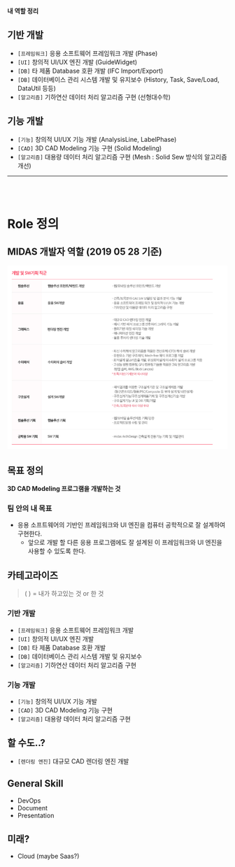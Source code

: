 
**내 역할 정리**

## 기반 개발
* `[프레임워크]` 응용 소프트웨어 프레임워크 개발 (Phase)
* `[UI]` 창의적 UI/UX 엔진 개발 (GuideWidget)
* `[DB]` 타 제품 Database 호환 개발 (IFC Import/Export)
* `[DB]` 데이터베이스 관리 시스템 개발 및 유지보수 (History, Task, Save/Load, DataUtil 등등)
* `[알고리즘]` 기하연산 데이터 처리 알고리즘 구현 (선형대수학)

## 기능 개발
* `[기능]` 창의적 UI/UX 기능 개발 (AnalysisLine, LabelPhase)
* `[CAD]` 3D CAD Modeling 기능 구현 (Solid Modeling)
* `[알고리즘]` 대용량 데이터 처리 알고리즘 구현 (Mesh : Solid Sew 방식의 알고리즘 개선)



<hr/>
<br/><br/>

# Role 정의
## MIDAS 개발자 역할 (2019 05 28 기준)
![Dev Role](/media/2019/2019_05_28_dev_role.png)

## 목표 정의
**3D CAD Modeling 프로그램을 개발하는 것**

### 팀 안의 내 목표
* 응용 소프트웨어의 기반인 프레임워크와 UI 엔진을 컴퓨터 공학적으로 잘 설계하여 구현한다.
  * 앞으로 개발 할 다른 응용 프로그램에도 잘 설계된 이 프레임워크와 UI 엔진을 사용할 수 있도록 한다.

## 카테고라이즈
>  ( ) = 내가 하고있는 것 or 한 것
### 기반 개발
* `[프레임워크]` 응용 소프트웨어 프레임워크 개발
* `[UI]` 창의적 UI/UX 엔진 개발
* `[DB]` 타 제품 Database 호환 개발
* `[DB]` 데이터베이스 관리 시스템 개발 및 유지보수
* `[알고리즘]` 기하연산 데이터 처리 알고리즘 구현

### 기능 개발
* `[기능]` 창의적 UI/UX 기능 개발
* `[CAD]` 3D CAD Modeling 기능 구현
* `[알고리즘]` 대용량 데이터 처리 알고리즘 구현

## 할 수도..?
* `[렌더링 엔진]` 대규모 CAD 렌더링 엔진 개발

## General Skill
* DevOps
* Document
* Presentation

## 미래?
* Cloud (maybe Saas?)



